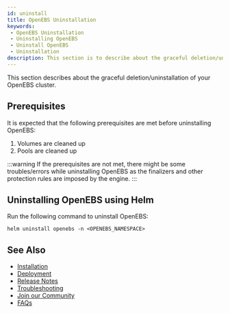 ```yaml
---
id: uninstall
title: OpenEBS Uninstallation
keywords:
 - OpenEBS Uninstallation
 - Uninstalling OpenEBS
 - Uninstall OpenEBS
 - Uninstallation
description: This section is to describe about the graceful deletion/uninstallation of your OpenEBS cluster.
---
```


This section describes about the graceful deletion/uninstallation of your OpenEBS cluster.

## Prerequisites

It is expected that the following prerequisites are met before uninstalling OpenEBS:

1. Volumes are cleaned up
2. Pools are cleaned up

:::warning
If the prerequisites are not met, there might be some troubles/errors while uninstalling OpenEBS as the finalizers and other protection rules are imposed by the engine.
:::

## Uninstalling OpenEBS using Helm

Run the following command to uninstall OpenEBS:

```
helm uninstall openebs -n <OPENEBS_NAMESPACE>
```

## See Also

- [Installation](../quickstart-guide/installation.md)
- [Deployment](../quickstart-guide/deploy-a-test-application.md)
- [Release Notes](../releases.md)
- [Troubleshooting](../troubleshooting/troubleshooting-local-storage.md)
- [Join our Community](../community.md)
- [FAQs](../faqs/faqs.md)